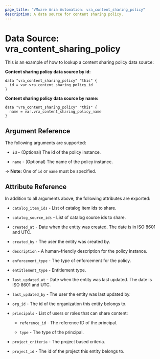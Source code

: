 ```yaml
---
page_title: "VMware Aria Automation: vra_content_sharing_policy"
description: A data source for content sharing policy.
---
```


# Data Source: vra_content_sharing_policy

This is an example of how to lookup a content sharing policy data source:

**Content sharing policy data source by id:**

```hcl
data "vra_content_sharing_policy" "this" {
  id = var.vra_content_sharing_policy_id
}
```

**Content sharing policy data source by name:**

```hcl
data "vra_content_sharing_policy" "this" {
  name = var.vra_content_sharing_policy_name
}
```

## Argument Reference

The following arguments are supported:

* `id` - (Optional) The id of the policy instance.

* `name` - (Optional) The name of the policy instance.

-> **Note:** One of `id` or `name` must be specified.

## Attribute Reference

In addition to all arguments above, the following attributes are exported:

* `catalog_item_ids` - List of catalog item ids to share.

* `catalog_source_ids` - List of catalog source ids to share.

* `created_at` - Date when the entity was created. The date is in ISO 8601 and UTC.

* `created_by` - The user the entity was created by.

* `description` - A human-friendly description for the policy instance.

* `enforcement_type` - The type of enforcement for the policy.

* `entitlement_type` - Entitlement type.

* `last_updated_at` - Date when the entity was last updated. The date is ISO 8601 and UTC.

* `last_updated_by` - The user the entity was last updated by.

* `org_id` - The id of the organization this entity belongs to.

* `principals` - List of users or roles that can share content:

  * `reference_id` - The reference ID of the principal.

  * `type` - The type of the principal.

* `project_criteria` - The project based criteria.

* `project_id` - The id of the project this entity belongs to.
